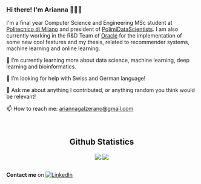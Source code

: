 ### Hi there! I'm Arianna 👩🏼‍💻 

I'm a final year Computer Science and Engineering MSc student at [Politecnico di Milano](https://www.polimi.it) and president of [PolimiDataScientists](https://polimidatascientists.it). 
I am also currently working in the R&D Team of [Oracle](https://www.oracle.com) for the implementation of some new cool features and my thesis, related to recommender systems, machine learning and online learning. 

🌱 I’m currently learning more about data science, machine learning, deep learning and bioinformatics. 

🤔 I’m looking for help with Swiss and German language!

💬 Ask me about anything I contributed, or anything random you think would be relevant!

📫 How to reach me: ariannagalzerano@gmail.com


&nbsp;

<h2 align="center"> Github Statistics </h2>
  
  <div align="center"> 
     <a href="">
      <img align="center" src="https://github-readme-stats-sigma-five.vercel.app/api?username=arigalzi&show_icons=true&include_all_commits=true&count_private=true&theme=react&line_height=40" />
    </a>
    <a href="">
      <img align="center" src="https://github-readme-stats.vercel.app/api/top-langs/?username=LorenzoMainetti&theme=react&line_height=40&hide=css"/>
    </a>

</div

&nbsp;

**Contact me** on [![LinkedIn](https://img.shields.io/badge/-LinkedIn-blue?style=flat&logo=Linkedin&logoColor=white)](https://www.linkedin.com/in/arianna-galzerano/)
